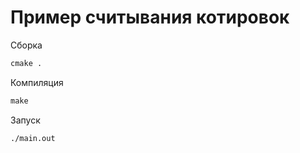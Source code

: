 # Пример считывания котировок

Сборка

```cmd
cmake .
```

Компиляция

```cmd
make
```

Запуск

```cmd
./main.out
```
